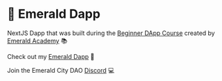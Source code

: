 # 💎 Emerald Dapp

NextJS Dapp that was built during the [Beginner DApp Course](https://github.com/emerald-dao/beginner-dapp-course) created by [Emerald Academy](https://academy.ecdao.org/) 📚 

Check out my [Emerald Dapp](https://beginner-emerald-dapp-phi.vercel.app/) 💎

Join the Emerald City DAO [Discord](https://discord.gg/emeraldcity) 💻
